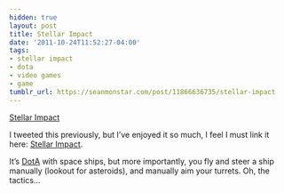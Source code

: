 ```yaml
---
hidden: true
layout: post
title: Stellar Impact
date: '2011-10-24T11:52:27-04:00'
tags:
- stellar impact
- dota
- video games
- game
tumblr_url: https://seanmonstar.com/post/11866636735/stellar-impact
---
```

[Stellar Impact](http://stellar-impact.com)  

I tweeted this previously, but I’ve enjoyed it so much, I feel I must link it here: [Stellar Impact](http://stellar-impact.com).

It’s [DotA](http://en.wikipedia.org/wiki/Defense_of_the_Ancients) with space ships, but more importantly, you fly and steer a ship manually (lookout for asteroids), and manually aim your turrets. Oh, the tactics…

